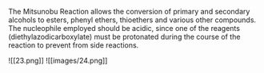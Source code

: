 The Mitsunobu Reaction allows the conversion of primary and secondary alcohols to esters, phenyl ethers, thioethers and various other compounds. The nucleophile employed should be acidic, since one of the reagents (diethylazodicarboxylate) must be protonated during the course of the reaction to prevent from side reactions.

![[23.png]]
![[images/24.png]]